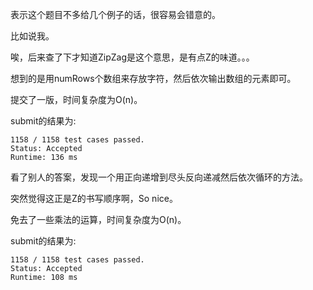 表示这个题目不多给几个例子的话，很容易会错意的。

比如说我。

唉，后来查了下才知道ZipZag是这个意思，是有点Z的味道。。。

想到的是用numRows个数组来存放字符，然后依次输出数组的元素即可。

提交了一版，时间复杂度为O(n)。

submit的结果为:
```
1158 / 1158 test cases passed.
Status: Accepted
Runtime: 136 ms
```

看了别人的答案，发现一个用正向递增到尽头反向递减然后依次循环的方法。

突然觉得这正是Z的书写顺序啊，So nice。

免去了一些乘法的运算，时间复杂度为O(n)。

submit的结果为:
```
1158 / 1158 test cases passed.
Status: Accepted
Runtime: 108 ms
```
